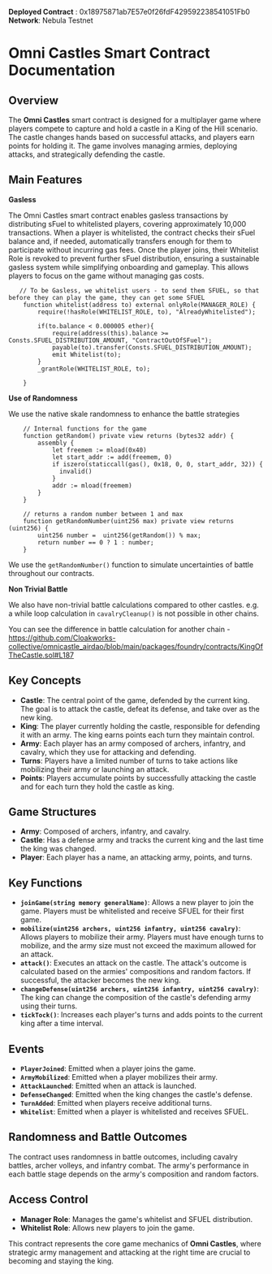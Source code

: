 **Deployed Contract** : 0x18975871ab7E57e0f26fdF429592238541051Fb0
**Network**: Nebula Testnet

# Omni Castles Smart Contract Documentation

## Overview
The **Omni Castles** smart contract is designed for a multiplayer game where players compete to capture and hold a castle in a King of the Hill scenario. The castle changes hands based on successful attacks, and players earn points for holding it. The game involves managing armies, deploying attacks, and strategically defending the castle.

## Main Features

**Gasless**

The Omni Castles smart contract enables gasless transactions by distributing sFuel to whitelisted players, covering approximately 10,000 transactions. When a player is whitelisted, the contract checks their sFuel balance and, if needed, automatically transfers enough for them to participate without incurring gas fees. Once the player joins, their Whitelist Role is revoked to prevent further sFuel distribution, ensuring a sustainable gasless system while simplifying onboarding and gameplay. This allows players to focus on the game without managing gas costs.

```solidity
   // To be Gasless, we whitelist users - to send them SFUEL, so that before they can play the game, they can get some SFUEL
    function whitelist(address to) external onlyRole(MANAGER_ROLE) {
        require(!hasRole(WHITELIST_ROLE, to), "AlreadyWhitelisted");

        if(to.balance < 0.000005 ether){
            require(address(this).balance >= Consts.SFUEL_DISTRIBUTION_AMOUNT, "ContractOutOfSFuel");
            payable(to).transfer(Consts.SFUEL_DISTRIBUTION_AMOUNT);
            emit Whitelist(to);
        }
        _grantRole(WHITELIST_ROLE, to);

    }
```


**Use of Randomness**

We use the native skale randomness to enhance the battle strategies

```solidity
    // Internal functions for the game
    function getRandom() private view returns (bytes32 addr) {
        assembly {
            let freemem := mload(0x40)
            let start_addr := add(freemem, 0)
            if iszero(staticcall(gas(), 0x18, 0, 0, start_addr, 32)) {
              invalid()
            }
            addr := mload(freemem)
        }
    }

    // returns a random number between 1 and max
    function getRandomNumber(uint256 max) private view returns (uint256) {
        uint256 number =  uint256(getRandom()) % max;
        return number == 0 ? 1 : number;
    }
 ```   

 We use the `getRandomNumber()` function to simulate uncertainties of battle throughout our contracts.


**Non Trivial Battle**

We also have non-trivial battle calculations compared to other castles.
e.g. a while loop calculation in `cavalryCleanup()` is not possible in other chains.

You can see the difference in battle calculation for another chain - https://github.com/Cloakworks-collective/omnicastle_airdao/blob/main/packages/foundry/contracts/KingOfTheCastle.sol#L187


## Key Concepts

- **Castle**: The central point of the game, defended by the current king. The goal is to attack the castle, defeat its defense, and take over as the new king.
- **King**: The player currently holding the castle, responsible for defending it with an army. The king earns points each turn they maintain control.
- **Army**: Each player has an army composed of archers, infantry, and cavalry, which they use for attacking and defending.
- **Turns**: Players have a limited number of turns to take actions like mobilizing their army or launching an attack.
- **Points**: Players accumulate points by successfully attacking the castle and for each turn they hold the castle as king.

## Game Structures

- **Army**: Composed of archers, infantry, and cavalry.
- **Castle**: Has a defense army and tracks the current king and the last time the king was changed.
- **Player**: Each player has a name, an attacking army, points, and turns.

## Key Functions

- **`joinGame(string memory generalName)`**: Allows a new player to join the game. Players must be whitelisted and receive SFUEL for their first game.
- **`mobilize(uint256 archers, uint256 infantry, uint256 cavalry)`**: Allows players to mobilize their army. Players must have enough turns to mobilize, and the army size must not exceed the maximum allowed for an attack.
- **`attack()`**: Executes an attack on the castle. The attack's outcome is calculated based on the armies' compositions and random factors. If successful, the attacker becomes the new king.
- **`changeDefense(uint256 archers, uint256 infantry, uint256 cavalry)`**: The king can change the composition of the castle's defending army using their turns.
- **`tickTock()`**: Increases each player's turns and adds points to the current king after a time interval.

## Events

- **`PlayerJoined`**: Emitted when a player joins the game.
- **`ArmyMobilized`**: Emitted when a player mobilizes their army.
- **`AttackLaunched`**: Emitted when an attack is launched.
- **`DefenseChanged`**: Emitted when the king changes the castle's defense.
- **`TurnAdded`**: Emitted when players receive additional turns.
- **`Whitelist`**: Emitted when a player is whitelisted and receives SFUEL.

## Randomness and Battle Outcomes

The contract uses randomness in battle outcomes, including cavalry battles, archer volleys, and infantry combat. The army's performance in each battle stage depends on the army's composition and random factors.

## Access Control

- **Manager Role**: Manages the game's whitelist and SFUEL distribution.
- **Whitelist Role**: Allows new players to join the game.

This contract represents the core game mechanics of **Omni Castles**, where strategic army management and attacking at the right time are crucial to becoming and staying the king.